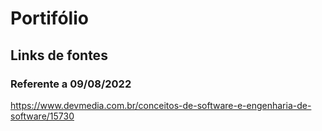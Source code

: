 # Portifólio


## Links de fontes
### Referente a 09/08/2022
https://www.devmedia.com.br/conceitos-de-software-e-engenharia-de-software/15730
